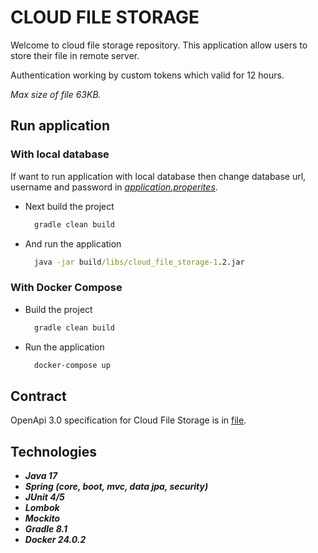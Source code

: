 # CLOUD FILE STORAGE
Welcome to cloud file storage repository. This application allow users to store their file in remote server.

Authentication working by custom tokens which valid for 12 hours.

*Max size of file 63KB.*
## Run application 
### With local database
If want to run application with local database then change database url, username and password in [*application.properites*](src/main/resources/application.properties).
- Next build the project
  ```cmd
    gradle clean build
  ```
- And run the application
  ```cmd
    java -jar build/libs/cloud_file_storage-1.2.jar
  ```

### With Docker Compose
- Build the project
  ```cmd 
    gradle clean build
  ```
- Run the application
  ```cmd
    docker-compose up
  ```

## Contract
OpenApi 3.0 specification for Cloud File Storage is in [file](CloudFileStorageSpecification.yaml).

## Technologies
- ***Java 17***
- ***Spring (core, boot, mvc, data jpa, security)***
- ***JUnit 4/5***
- ***Lombok***
- ***Mockito***
- ***Gradle 8.1***
- ***Docker 24.0.2***